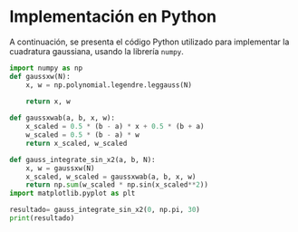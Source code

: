 # Implementación en Python

A continuación, se presenta el código Python utilizado para implementar la cuadratura gaussiana, usando la librería `numpy`.

```python
import numpy as np
def gaussxw(N):
    x, w = np.polynomial.legendre.leggauss(N)
    
    return x, w

def gaussxwab(a, b, x, w):
    x_scaled = 0.5 * (b - a) * x + 0.5 * (b + a)
    w_scaled = 0.5 * (b - a) * w
    return x_scaled, w_scaled

def gauss_integrate_sin_x2(a, b, N):
    x, w = gaussxw(N)
    x_scaled, w_scaled = gaussxwab(a, b, x, w)
    return np.sum(w_scaled * np.sin(x_scaled**2))
import matplotlib.pyplot as plt

resultado= gauss_integrate_sin_x2(0, np.pi, 30)
print(resultado)
```

